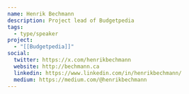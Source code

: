 ```yaml
---
name: Henrik Bechmann
description: Project lead of Budgetpedia
tags:
  - type/speaker
project:
  - "[[Budgetpedia]]"
social:
  twitter: https://x.com/henrikbechmann
  website: http://bechmann.ca
  linkedin: https://www.linkedin.com/in/henrikbechmann/
  medium: https://medium.com/@henrikbechmann
---
```

